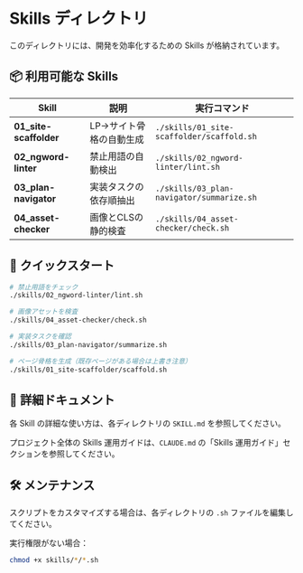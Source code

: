 # Skills ディレクトリ

このディレクトリには、開発を効率化するための Skills が格納されています。

## 📦 利用可能な Skills

| Skill | 説明 | 実行コマンド |
|-------|------|-------------|
| **01_site-scaffolder** | LP→サイト骨格の自動生成 | `./skills/01_site-scaffolder/scaffold.sh` |
| **02_ngword-linter** | 禁止用語の自動検出 | `./skills/02_ngword-linter/lint.sh` |
| **03_plan-navigator** | 実装タスクの依存順抽出 | `./skills/03_plan-navigator/summarize.sh` |
| **04_asset-checker** | 画像とCLSの静的検査 | `./skills/04_asset-checker/check.sh` |

## 🚀 クイックスタート

```bash
# 禁止用語をチェック
./skills/02_ngword-linter/lint.sh

# 画像アセットを検査
./skills/04_asset-checker/check.sh

# 実装タスクを確認
./skills/03_plan-navigator/summarize.sh

# ページ骨格を生成（既存ページがある場合は上書き注意）
./skills/01_site-scaffolder/scaffold.sh
```

## 📖 詳細ドキュメント

各 Skill の詳細な使い方は、各ディレクトリの `SKILL.md` を参照してください。

プロジェクト全体の Skills 運用ガイドは、`CLAUDE.md` の「Skills 運用ガイド」セクションを参照してください。

## 🛠️ メンテナンス

スクリプトをカスタマイズする場合は、各ディレクトリの `.sh` ファイルを編集してください。

実行権限がない場合：
```bash
chmod +x skills/*/*.sh
```
